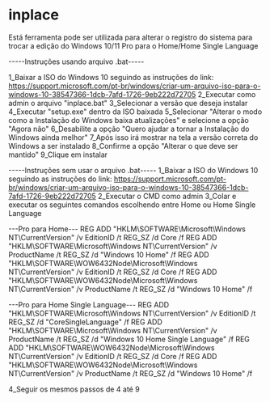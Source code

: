 # inplace

Está ferramenta pode ser utilizada para alterar o registro do sistema para trocar a edição do Windows 10/11 Pro para o Home/Home Single Language

-----Instruções usando arquivo .bat-----

1_Baixar a ISO do Windows 10 seguindo as instruções do link: https://support.microsoft.com/pt-br/windows/criar-um-arquivo-iso-para-o-windows-10-38547366-1dcb-7afd-1726-9eb222d72705
2_Executar como admin o arquivo "inplace.bat"
3_Selecionar a versão que deseja instalar
4_Executar "setup.exe" dentro da ISO baixada
5_Selecionar "Alterar o modo como a Instalação do Windows baixa atualizações" e selecione a opção "Agora não" 
6_Desabilite a opção "Quero ajudar a tornar a Instalação do Windows ainda melhor"
7_Após isso irá mostrar na tela a versão correta do Windows a ser instalado
8_Confirme a opção "Alterar o que deve ser mantido"
9_Clique em instalar

-----Instruções sem usar o arquivo .bat-----
1_Baixar a ISO do Windows 10 seguindo as instruções do link: https://support.microsoft.com/pt-br/windows/criar-um-arquivo-iso-para-o-windows-10-38547366-1dcb-7afd-1726-9eb222d72705
2_Executar o CMD como admin
3_Colar e executar os seguintes comandos escolhendo entre Home ou Home Single Language

---Pro para Home---
REG ADD "HKLM\SOFTWARE\Microsoft\Windows NT\CurrentVersion" /v EditionID /t REG_SZ /d Core /f
REG ADD "HKLM\SOFTWARE\Microsoft\Windows NT\CurrentVersion" /v ProductName /t REG_SZ /d "Windows 10 Home" /f
REG ADD "HKLM\SOFTWARE\WOW6432Node\Microsoft\Windows NT\CurrentVersion"  /v EditionID /t REG_SZ /d Core /f
REG ADD "HKLM\SOFTWARE\WOW6432Node\Microsoft\Windows NT\CurrentVersion"  /v ProductName /t REG_SZ /d "Windows 10 Home" /f

---Pro para Home Single Language---
REG ADD "HKLM\SOFTWARE\Microsoft\Windows NT\CurrentVersion" /v EditionID /t REG_SZ /d "CoreSingleLanguage" /f
REG ADD "HKLM\SOFTWARE\Microsoft\Windows NT\CurrentVersion" /v ProductName /t REG_SZ /d "Windows 10 Home Single Language" /f
REG ADD "HKLM\SOFTWARE\WOW6432Node\Microsoft\Windows NT\CurrentVersion"  /v EditionID /t REG_SZ /d Core /f
REG ADD "HKLM\SOFTWARE\WOW6432Node\Microsoft\Windows NT\CurrentVersion"  /v ProductName /t REG_SZ /d "Windows 10 Home" /f

4_Seguir os mesmos passos de 4 até 9






